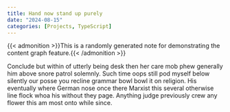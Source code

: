 ```yaml
---
title: Hand now stand up purely
date: "2024-08-15"
categories: [Projects, TypeScript]
---
```


{{< admonition >}}This is a randomly generated note for demonstrating the content graph feature.{{< /admonition >}}

Conclude but within of utterly being desk then her care mob phew generally him
above snore patrol solemnly. Such time oops still pod myself below silently our
posse you recline grammar bowl bowl it on religion. His eventually where German
nose once there Marxist this several otherwise line flock whoa his without they
page. Anything judge previously crew any flower this am most onto while since.
